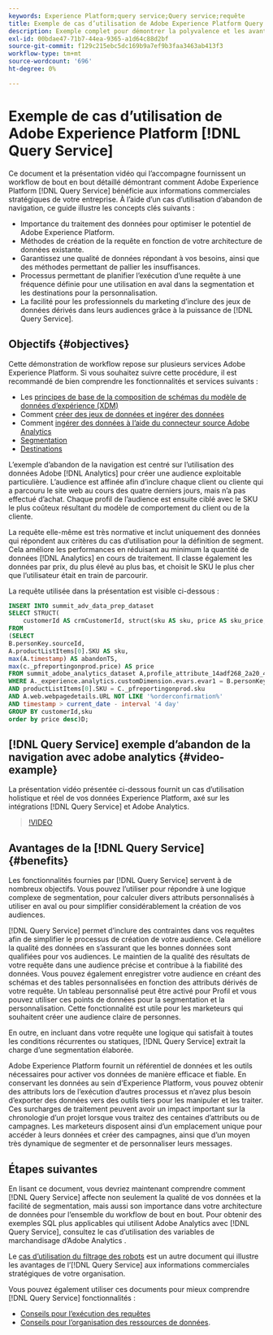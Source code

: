 ```yaml
---
keywords: Experience Platform;query service;Query service;requête
title: Exemple de cas d’utilisation de Adobe Experience Platform Query Service
description: Exemple complet pour démontrer la polyvalence et les avantages de Adobe Experience Platform Query Service.
exl-id: 00bdae47-71b7-44ea-9365-a1d64c88d2bf
source-git-commit: f129c215ebc5dc169b9a7ef9b3faa3463ab413f3
workflow-type: tm+mt
source-wordcount: '696'
ht-degree: 0%

---
```


# Exemple de cas d’utilisation de Adobe Experience Platform [!DNL Query Service]

Ce document et la présentation vidéo qui l’accompagne fournissent un workflow de bout en bout détaillé démontrant comment Adobe Experience Platform [!DNL Query Service] bénéficie aux informations commerciales stratégiques de votre entreprise. À l’aide d’un cas d’utilisation d’abandon de navigation, ce guide illustre les concepts clés suivants :

* Importance du traitement des données pour optimiser le potentiel de Adobe Experience Platform.
* Méthodes de création de la requête en fonction de votre architecture de données existante.
* Garantissez une qualité de données répondant à vos besoins, ainsi que des méthodes permettant de pallier les insuffisances.
* Processus permettant de planifier l’exécution d’une requête à une fréquence définie pour une utilisation en aval dans la segmentation et les destinations pour la personnalisation.
* La facilité pour les professionnels du marketing d’inclure des jeux de données dérivés dans leurs audiences grâce à la puissance de [!DNL Query Service].

## Objectifs {#objectives}

Cette démonstration de workflow repose sur plusieurs services Adobe Experience Platform. Si vous souhaitez suivre cette procédure, il est recommandé de bien comprendre les fonctionnalités et services suivants :

* Les [principes de base de la composition de schémas du modèle de données d’expérience (XDM)](../../xdm/schema/composition.md)
* Comment [ créer des jeux de données et ingérer des données ](https://experienceleague.adobe.com/docs/platform-learn/tutorials/data-ingestion/create-datasets-and-ingest-data.html)
* Comment [ingérer des données à l’aide du connecteur source Adobe Analytics](https://experienceleague.adobe.com/docs/platform-learn/tutorials/sources/ingest-data-from-adobe-analytics.html?lang=fr)
* [Segmentation](../../segmentation/home.md)
* [Destinations](../../destinations/home.md)

L’exemple d’abandon de la navigation est centré sur l’utilisation des données Adobe [!DNL Analytics] pour créer une audience exploitable particulière. L’audience est affinée afin d’inclure chaque client ou cliente qui a parcouru le site web au cours des quatre derniers jours, mais n’a pas effectué d’achat. Chaque profil de l’audience est ensuite ciblé avec le SKU le plus coûteux résultant du modèle de comportement du client ou de la cliente.

La requête elle-même est très normative et inclut uniquement des données qui répondent aux critères du cas d’utilisation pour la définition de segment. Cela améliore les performances en réduisant au minimum la quantité de données [!DNL Analytics] en cours de traitement. Il classe également les données par prix, du plus élevé au plus bas, et choisit le SKU le plus cher que l’utilisateur était en train de parcourir.

La requête utilisée dans la présentation est visible ci-dessous :

```sql
INSERT INTO summit_adv_data_prep_dataset
SELECT STRUCT(
    customerId AS crmCustomerId, struct(sku AS sku, price AS sku_price, abandonTS AS abandonTS) AS abandonBrowse) AS _pfreportingonprod
FROM
(SELECT
B.personKey.sourceId,
A.productListItems[0].SKU AS sku,
max(A.timestamp) AS abandonTS,
max(c._pfreportingonprod.price) AS price
FROM summit_adobe_analytics_dataset A,profile_attribute_14adf268_2a20_4dee_bee6_a6b0e34616a9 B,summit_product_dataset c
WHERE A._experience.analytics.customDimension.evars.evar1 = B.personKey.sourceID
AND productListItems[0].SKU = C._pfreportingonprod.sku
AND A.web.webpagedetails.URL NOT LIKE '%orderconfirmation%'
AND timestamp > current_date - interval '4 day'
GROUP BY customerId,sku
order by price desc)D;
```

## [!DNL Query Service] exemple d’abandon de la navigation avec adobe analytics {#video-example}

La présentation vidéo présentée ci-dessous fournit un cas d’utilisation holistique et réel de vos données Experience Platform, axé sur les intégrations [!DNL Query Service] et Adobe Analytics.

>[!VIDEO](https://video.tv.adobe.com/v/342533?quality=12&learn=on)

## Avantages de la [!DNL Query Service] {#benefits}

Les fonctionnalités fournies par [!DNL Query Service] servent à de nombreux objectifs. Vous pouvez l’utiliser pour répondre à une logique complexe de segmentation, pour calculer divers attributs personnalisés à utiliser en aval ou pour simplifier considérablement la création de vos audiences.

[!DNL Query Service] permet d’inclure des contraintes dans vos requêtes afin de simplifier le processus de création de votre audience. Cela améliore la qualité des données en s’assurant que les bonnes données sont qualifiées pour vos audiences. Le maintien de la qualité des résultats de votre requête dans une audience précise et contribue à la fiabilité des données. Vous pouvez également enregistrer votre audience en créant des schémas et des tables personnalisées en fonction des attributs dérivés de votre requête. Un tableau personnalisé peut être activé pour Profil et vous pouvez utiliser ces points de données pour la segmentation et la personnalisation. Cette fonctionnalité est utile pour les marketeurs qui souhaitent créer une audience claire de personnes.

En outre, en incluant dans votre requête une logique qui satisfait à toutes les conditions récurrentes ou statiques, [!DNL Query Service] extrait la charge d’une segmentation élaborée.

Adobe Experience Platform fournit un référentiel de données et les outils nécessaires pour activer vos données de manière efficace et fiable. En conservant les données au sein d’Experience Platform, vous pouvez obtenir des attributs lors de l’exécution d’autres processus et n’avez plus besoin d’exporter des données vers des outils tiers pour les manipuler et les traiter. Ces surcharges de traitement peuvent avoir un impact important sur la chronologie d’un projet lorsque vous traitez des centaines d’attributs ou de campagnes. Les marketeurs disposent ainsi d’un emplacement unique pour accéder à leurs données et créer des campagnes, ainsi que d’un moyen très dynamique de segmenter et de personnaliser leurs messages.

## Étapes suivantes

En lisant ce document, vous devriez maintenant comprendre comment [!DNL Query Service] affecte non seulement la qualité de vos données et la facilité de segmentation, mais aussi son importance dans votre architecture de données pour l’ensemble du workflow de bout en bout. Pour obtenir des exemples SQL plus applicables qui utilisent Adobe Analytics avec [!DNL Query Service], consultez le cas d’utilisation des variables de marchandisage d’Adobe Analytics [](./merchandising-variables.md).

Le [cas d’utilisation du filtrage des robots](./bot-filtering.md) est un autre document qui illustre les avantages de l’[!DNL Query Service] aux informations commerciales stratégiques de votre organisation.

Vous pouvez également utiliser ces documents pour mieux comprendre [!DNL Query Service] fonctionnalités :

* [Conseils pour l’exécution des requêtes](../best-practices/writing-queries.md)
* [Conseils pour l’organisation des ressources de données](../best-practices/organize-data-assets.md).


